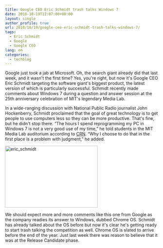 ```yaml
---
title: Google CEO Eric Schmidt trash talks Windows 7
date: 2010-10-19T12:07:00+00:00
layout: single
author_profile: true
url: 2010/10/19/google-ceo-eric-schmidt-trash-talks-windows-7/
tags:
  - Eric Schmidt
  - Google
  - Google CEO
lang: en
categories: 
  - techblog
---
```

Google just took a jab at Microsoft. Oh, the search giant already did that last week, and it wasn't the first time? Yes, you're right, but now it's Google CEO Eric Schmidt targeting the software giant's biggest product, the latest version of which is particularly successful. Schmidt recently made comments about Windows 7 during a question and answer session at the 25th anniversary celebration of MIT's legendary Media Lab. 

In a wide-ranging discussion with National Public Radio journalist John Hockenberry, Schmidt proclaimed that the goal of great technology is to get people to use computers less so they can be more productive. That's fine, but he didn't stop there. “The hours I spend reprogramming my PC in Windows 7 is not a very good use of my time,” he told students in the MIT Media Lab auditorium according to [CRN](http://www.crn.com/news/cloud/227900083/google-ceo-trashes-windows-7-and-the-washington-establishment.htm). “Why I choose to do that in the first place is a problem with judgment,” he added.

[<img title="eric_schmidt" border="0" alt="eric_schmidt" src="http://lh3.ggpht.com/_vaUVXcmC3OI/TL2C5SP890I/AAAAAAAACwI/id3gYp7YVQo/eric_schmidt_thumb%5B1%5D.jpg?imgmax=800" width="304" height="204" />](http://lh4.ggpht.com/_vaUVXcmC3OI/TL2C3thIHaI/AAAAAAAACwE/9kuehJJ8yXg/s1600-h/eric_schmidt%5B3%5D.jpg)

We should expect more and more comments like this one from Google as the company readies its answer to Windows, dubbed Chrome OS. Schmidt has already talked about the OS before but now it's clear he's getting ready to start trash talking the competition as well. Chrome OS is slated to arrive before the end of the year. Just last week there was reason to believe that it was at the Release Candidate phase.